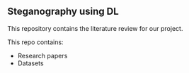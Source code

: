 ## Steganography using DL
This repository contains the literature review for our project.

This repo contains:
- Research papers
- Datasets
